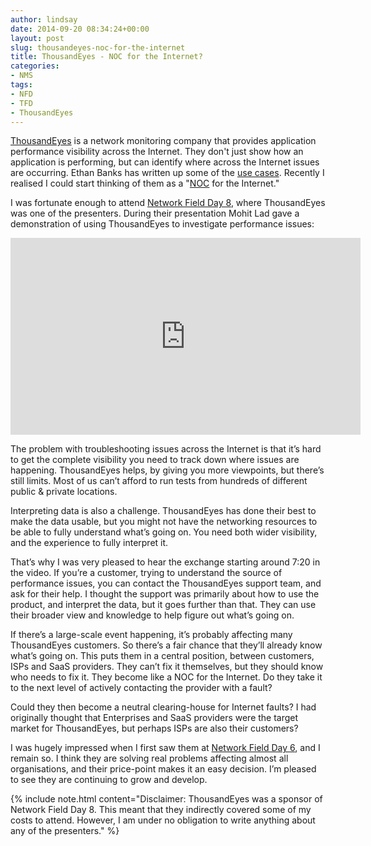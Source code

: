 ```yaml
---
author: lindsay
date: 2014-09-20 08:34:24+00:00
layout: post
slug: thousandeyes-noc-for-the-internet
title: ThousandEyes - NOC for the Internet?
categories:
- NMS
tags:
- NFD
- TFD
- ThousandEyes
---
```


[ThousandEyes](http://www.thousandeyes.com/) is a network monitoring company that provides application performance visibility across the Internet. They don't just show how an application is performing, but can identify where across the Internet issues are occurring. Ethan Banks has written up some of the [use cases](http://ethancbanks.com/2014/09/18/thousandeyes-network-monitoring-use-cases/). Recently I realised I could start thinking of them as a "[NOC](https://en.wikipedia.org/wiki/Network_operations_center) for the Internet."

I was fortunate enough to attend [Network Field Day 8](http://www.techfieldday.com/events/nfd8), where ThousandEyes was one of the presenters. During their presentation Mohit Lad gave a demonstration of using ThousandEyes to investigate performance issues:

<iframe width="560" height="315" src="https://www.youtube.com/embed/eQiRXUCD4fI?ecver=1" frameborder="0" allowfullscreen></iframe>

The problem with troubleshooting issues across the Internet is that it’s hard to get the complete visibility you need to track down where issues are happening. ThousandEyes helps, by giving you more viewpoints, but there’s still limits. Most of us can’t afford to run tests from hundreds of different public & private locations.

Interpreting data is also a challenge. ThousandEyes has done their best to make the data usable, but you might not have the networking resources to be able to fully understand what’s going on. You need both wider visibility, and the experience to fully interpret it.

That’s why I was very pleased to hear the exchange starting around 7:20 in the video. If you’re a customer, trying to understand the source of performance issues, you can contact the ThousandEyes support team, and ask for their help. I thought the support was primarily about how to use the product, and interpret the data, but it goes further than that. They can use their broader view and knowledge to help figure out what’s going on.

If there’s a large-scale event happening, it’s probably affecting many ThousandEyes customers. So there’s a fair chance that they’ll already know what’s going on. This puts them in a central position, between customers, ISPs and SaaS providers. They can’t fix it themselves, but they should know who needs to fix it. They become like a NOC for the Internet. Do they take it to the next level of actively contacting the provider with a fault?

Could they then become a neutral clearing-house for Internet faults? I had originally thought that Enterprises and SaaS providers were the target market for ThousandEyes, but perhaps ISPs are also their customers?

I was hugely impressed when I first saw them at [Network Field Day 6](http://techfieldday.com/events/nfd6), and I remain so. I think they are solving real problems affecting almost all organisations, and their price-point makes it an easy decision. I’m pleased to see they are continuing to grow and develop.

{% include note.html content="Disclaimer: ThousandEyes was a sponsor of Network Field Day 8. This meant that they indirectly covered some of my costs to attend. However, I am under no obligation to write anything about any of the presenters." %}
